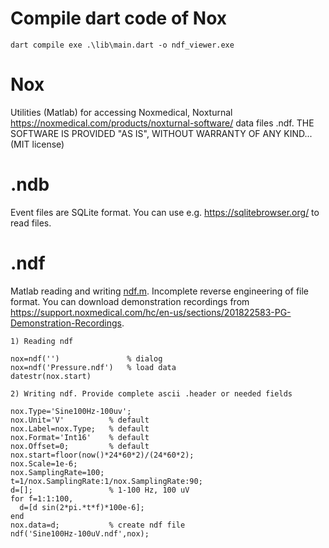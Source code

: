 # Compile dart code of Nox
```shell
dart compile exe .\lib\main.dart -o ndf_viewer.exe
```

# Nox
 
Utilities (Matlab) for accessing Noxmedical, Noxturnal  https://noxmedical.com/products/noxturnal-software/ data files .ndf.  THE SOFTWARE IS PROVIDED "AS IS", WITHOUT WARRANTY OF ANY KIND... (MIT license)

# .ndb

Event files are SQLite format. You can use e.g. https://sqlitebrowser.org/ to read files.

# .ndf
Matlab reading and writing [ndf.m](ndf.m). Incomplete reverse engineering of file format. You can download demonstration recordings from https://support.noxmedical.com/hc/en-us/sections/201822583-PG-Demonstration-Recordings.

```
1) Reading ndf

nox=ndf('')               % dialog
nox=ndf('Pressure.ndf')   % load data
datestr(nox.start)

2) Writing ndf. Provide complete ascii .header or needed fields

nox.Type='Sine100Hz-100uv'; 
nox.Unit='V'          % default
nox.Label=nox.Type;   % default   
nox.Format='Int16'    % default
nox.Offset=0;         % default
nox.start=floor(now()*24*60*2)/(24*60*2);
nox.Scale=1e-6;
nox.SamplingRate=100;
t=1/nox.SamplingRate:1/nox.SamplingRate:90;
d=[];                 % 1-100 Hz, 100 uV
for f=1:1:100,        
  d=[d sin(2*pi.*t*f)*100e-6];
end
nox.data=d;           % create ndf file
ndf('Sine100Hz-100uV.ndf',nox);  
```


```
